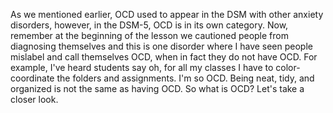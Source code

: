 As we mentioned earlier, OCD used to appear in the DSM with other anxiety
disorders, however, in the DSM-5, OCD is in its own category. Now, remember at
the beginning of the lesson we cautioned people from diagnosing themselves and
this is one disorder where I have seen people mislabel and call themselves OCD,
when in fact they do not have OCD. For example, I've heard students say oh, for
all my classes I have to color-coordinate the folders and assignments. I'm so
OCD. Being neat, tidy, and organized is not the same as having OCD. So what is
OCD? Let's take a closer look.
